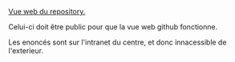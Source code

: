 [Vue web du repository.](https://RachelBdeS.github.io)

Celui-ci doit être public pour que la vue web github fonctionne.

Les enoncés sont sur l'intranet du centre, et donc innacessible de l'exterieur.
